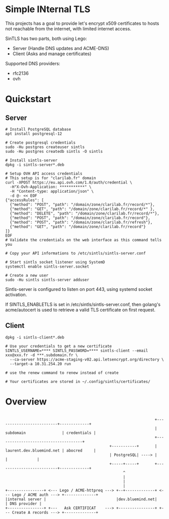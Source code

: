 Simple INternal TLS
===================

This projects has a goal to provide let's encrypt x509 certificates to
hosts not reachable from the internet, with limited internet access.

SinTLS has two parts, both using Lego:
  - Server (Handle DNS updates and ACME-DNS)
  - Client (Asks and manage certificates)


Supported DNS providers:
  - rfc2136
  - ovh

Quickstart
==========

Server
------

```shell
# Install PostgreSQL database
apt install postgresql-12

# Create postgresql credentials
sudo -Hu postgres createuser sintls
sudo -Hu postgres createdb sintls -O sintls

# Install sintls-server
dpkg -i sintls-server*.deb

# Setup OVH API access credentials
# This setup is for "clarilab.fr" domain
curl -XPOST https://eu.api.ovh.com/1.0/auth/credential \
  -H"X-Ovh-Application: ***********" \
  -H "Content-type: application/json" \
  -d @- << EOF
{"accessRules": [
  {"method": "POST", "path": "/domain/zone/clarilab.fr/record/*"},
  {"method": "GET", "path": "/domain/zone/clarilab.fr/record/*" },
  {"method": "DELETE", "path": "/domain/zone/clarilab.fr/record/*"},
  {"method": "POST", "path": "/domain/zone/clarilab.fr/record"},
  {"method": "POST", "path": "/domain/zone/clarilab.fr/refresh"},
  {"method": "GET", "path": "/domain/zone/clarilab.fr/record"}
]}
EOF
# Validate the credentials on the web interface as this command tells you

# Copy your API informations to /etc/sintls/sintls-server.conf

# Start sintls socket listener using SystemD
systemctl enable sintls-server.socket

# Create a new user
sudo -Hu sintls sintls-server adduser
```

Sintls-server is configured to listen on port 443, using systemd socket activation.

If SINTLS_ENABLETLS is set in /etc/sintls/sintls-server.conf, then golang's
acme/autocert is used to retrieve a valid TLS certificate on first request.


Client
------

```shell
dpkg -i sintls-client*.deb

# Use your credentials to get a new certificate
SINTLS_USERNAME=**** SINTLS_PASSWORD=**** sintls-client --email xxx@xxx.fr -d ***.subdomain.fr \
  --ca-server https://acme-staging-v02.api.letsencrypt.org/directory \
  --target-a 10.31.254.20 run

# use the renew command to renew instead of create

# Your certificates are stored in ~/.config/sintls/certificates/
```


Overview
========

```text

                                                                  +--------------------------+-------------+
                                                                  | subdomain                | credentials |
                                                                  +-------------------------------------+
                                              +-----------+       | laurent.dev.bluemind.net | abocred     |
                                              | PostgreSQL| ----> |                          |             |
                                              +-----+-----+       +--------------------------+-------------+
                                                    ^
                                                    |
                                                    |
                                                    |
+----------------+ <--- Lego / ACME-httpreq ---> +--+-------------+ <--- Lego / ACME auth ---> +--------------+
|internal server |                               |dev.bluemind.net|                            | DNS provider |
+----------------+ +---   Ask CERTIFICAT    ---> +----------------+ +--- Create A records ---> +--------------+

```

